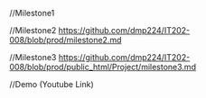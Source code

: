 //Milestone1


//Milestone2
https://github.com/dmp224/IT202-008/blob/prod/milestone2.md

//Milestone3
https://github.com/dmp224/IT202-008/blob/prod/public_html/Project/milestone3.md

//Demo (Youtube Link)